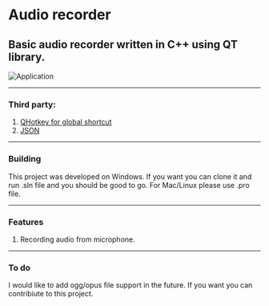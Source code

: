# Audio recorder
## Basic audio recorder written in C++ using QT library.

![Application](https://user-images.githubusercontent.com/42281413/73698817-7a804000-46e2-11ea-9e2f-6e1f10d461a9.PNG)

---

### Third party: 
1. [QHotkey for global shortcut](https://github.com/Skycoder42/QHotkey)
2. [JSON](https://github.com/nlohmann/json)

---

### Building

This project was developed on Windows. If you want you can clone it and run .sln file and you should be good to go. 
For Mac/Linux please use .pro file. 

---

### Features

1. Recording audio from microphone.

---

### To do 

I would like to add ogg/opus file support in the future. 
If you want you can contribiute to this project. 
